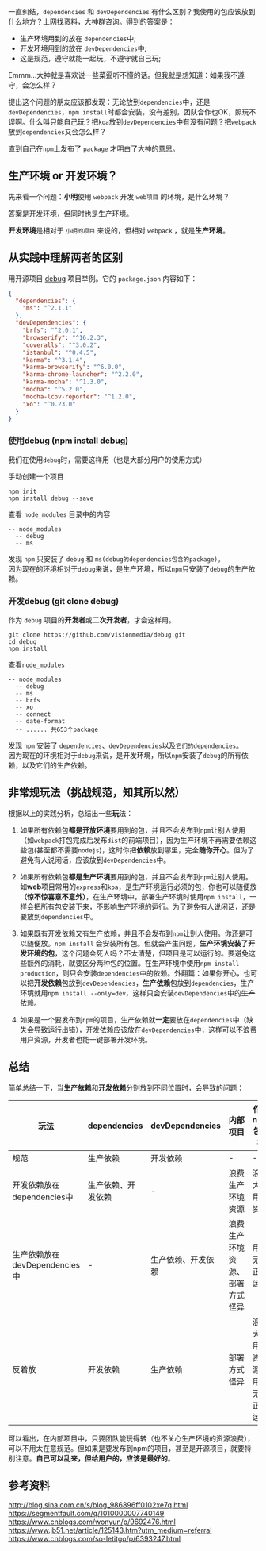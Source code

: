 一直纠结，`dependencies` 和 `devDependencies` 有什么区别？我使用的包应该放到什么地方？上网找资料，大神群咨询。得到的答案是：      
* 生产环境用到的放在 `dependencies`中;      
* 开发环境用到的放在 `devDependencies`中;       
* 这是规范，遵守就能一起玩，不遵守就自己玩;      

Emmm...大神就是喜欢说一些菜逼听不懂的话。但我就是想知道：如果我不遵守，会怎么样？    

提出这个问题的朋友应该都发现：无论放到`dependencies`中，还是`devDependencies`，`npm install`时都会安装，没有差别，团队合作也OK，照玩不误啊。什么叫只能自己玩？把`koa`放到`devDependencies`中有没有问题？把`webpack`放到`dependencies`又会怎么样？      

直到自己在`npm`上发布了 `package` 才明白了大神的意思。     

## 生产环境 or 开发环境？   
先来看一个问题：**小明**使用 `webpack` 开发 `web项目` 的环境，是什么环境？    

答案是开发环境，但同时也是生产环境。    

**开发环境**是相对于 `小明的项目` 来说的，但相对 `webpack` ，就是**生产环境**。   

## 从实践中理解两者的区别
用开源项目 [debug](https://github.com/visionmedia/debug) 项目举例。它的 `package.json` 内容如下：
```json
{
  "dependencies": {
    "ms": "^2.1.1"
  },
  "devDependencies": {
    "brfs": "^2.0.1",
    "browserify": "^16.2.3",
    "coveralls": "^3.0.2",
    "istanbul": "^0.4.5",
    "karma": "^3.1.4",
    "karma-browserify": "^6.0.0",
    "karma-chrome-launcher": "^2.2.0",
    "karma-mocha": "^1.3.0",
    "mocha": "^5.2.0",
    "mocha-lcov-reporter": "^1.2.0",
    "xo": "^0.23.0"
  }
}
```
### 使用debug (npm install debug)   
我们在使用`debug`时，需要这样用（也是大部分用户的使用方式）   

手动创建一个项目      
```shell
npm init
npm install debug --save
```
查看 `node_modules` 目录中的内容
```
-- node_modules
  -- debug
  -- ms
``` 
发现 `npm` 只安装了 `debug` 和 `ms(debug的dependencies包含的package)`。     
因为现在的环境相对于`debug`来说，是生产环境，所以`npm`只安装了`debug`的生产依赖。   

### 开发debug (git clone debug)
作为 `debug` 项目的**开发者**或**二次开发者**，才会这样用。
```shell
git clone https://github.com/visionmedia/debug.git
cd debug
npm install
```
查看`node_modules`
```
-- node_modules
  -- debug
  -- ms
  -- brfs
  -- xo
  -- connect
  -- date-format
  -- ...... 共653个package
```
发现 `npm` 安装了 `dependencies`、`devDependencies`以及`它们的dependencies`。   
因为现在的环境相对于`debug`来说，是开发环境，所以`npm`安装了`debug`的所有依赖，以及它们的生产依赖。   

## 非常规玩法（挑战规范，知其所以然） 

根据以上的实践分析，总结出一些**玩**法：    

1. 如果所有依赖包**都是开放环境**要用到的包，并且不会发布到`npm`让别人使用（如`webpack`打包完成后发布`dist`的前端项目），因为生产环境不再需要依赖这些包(甚至都不需要`nodejs`)，这时你把**依赖**放到哪里，完全**随你开心**。但为了避免有人说闲话，应该放到`devDependencies`中。 

2. 如果所有依赖包**都是生产环境**要用到的包，并且不会发布到`npm`让别人使用。如**web**项目常用的`express`和`koa`，是生产环境运行必须的包，你也可以随便放 **（惊不惊喜意不意外）**，在生产环境中，部署生产环境时使用`npm install`，一样会把所有包安装下来，不影响生产环境的运行。为了避免有人说闲话，还是要放到`dependencies`中。   

3. 如果既有开发依赖又有生产依赖，并且不会发布到`npm`让别人使用。你还是可以随便放。`npm install` 会安装所有包。但就会产生问题，**生产环境安装了开发环境的包**，这个问题会死人吗？不太清楚，但项目是可以运行的。要避免这些额外的消耗，就要区分两种包的位置。在生产环境中使用`npm install --production`，则只会安装`dependencies`中的依赖。外翻篇：如果你开心，也可以把**开发依赖**包放到`devDependencies`，**生产依赖**包放到`dependencies`，生产环境就用`npm install --only=dev`，这样只会安装`devDependencies`中的~~生产~~依赖。

4. 如果是一个要发布到`npm`的项目，生产依赖就**一定**要放在`dependencies`中（缺失会导致运行出错），开发依赖应该放在`devDependencies`中，这样可以不浪费用户资源，开发者也能一键部署开发环境。   

## 总结    

简单总结一下，当**生产依赖**和**开发依赖**分别放到不同位置时，会导致的问题：

|  玩法                        | dependencies     | devDependencies  | 内部项目 | 作为npm包发布           |
| --------------------------- |------------------|------------------ |---------|-----------------------|
| 规范                         | 生产依赖          |  开发依赖         | -       | -                     |
| 开发依赖放在dependencies中    | 生产依赖、开发依赖 | -                | 浪费生产环境资源 | 浪费大量用户资源 |
| 生产依赖放在devDependencies中 | -                | 生产依赖、开发依赖 | 浪费生产环境资源、部署方式怪异 | 用户无法正常运行 |
| 反着放                       | 开发依赖          | 生产依赖          | 部署方式怪异 | 浪费大量用户资源、用户无法正常运行 |

可以看出，在内部项目中，只要团队能玩得转（也不关心生产环境的资源浪费），可以不用太在意规范。但如果是要发布到npm的项目，甚至是开源项目，就要特别注意。**自己可以乱来，但给用户的，应该是最好的**。

## 参考资料
http://blog.sina.com.cn/s/blog_986896ff0102xe7q.html      
https://segmentfault.com/q/1010000007740149       
https://www.cnblogs.com/wonyun/p/9692476.html       
https://www.jb51.net/article/125143.htm?utm_medium=referral     
https://www.cnblogs.com/so-letitgo/p/6393247.html       
